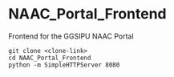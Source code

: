 # NAAC_Portal_Frontend
Frontend for the GGSIPU NAAC Portal

```
git clone <clone-link>
cd NAAC_Portal_Frontend
python -m SimpleHTTPServer 8080
```
